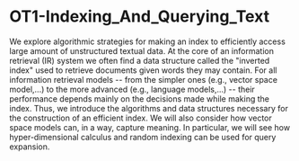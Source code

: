 # OT1-Indexing_And_Querying_Text
We explore algorithmic strategies for making an index to efficiently access large amount of unstructured textual data. At the core of an information retrieval (IR) system we often find a data structure called the "inverted index" used to retrieve documents given words they may contain. For all information retrieval models -- from the simpler ones (e.g., vector space model,...) to the more advanced (e.g., language models,...) -- their performance depends mainly on the decisions made while making the index. Thus, we introduce the algorithms and data structures necessary for the construction of an efficient index.  We will also consider how vector space models can, in a way, capture meaning. In particular, we will see how hyper-dimensional calculus and random indexing can be used for query expansion.
